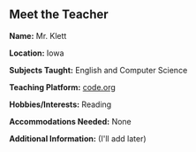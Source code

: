 ## Meet the Teacher

**Name:** Mr. Klett

**Location:** Iowa

**Subjects Taught:** English and Computer Science

**Teaching Platform:** [code.org](https://code.org)

**Hobbies/Interests:** Reading

**Accommodations Needed:** None

**Additional Information:** (I'll add later)
